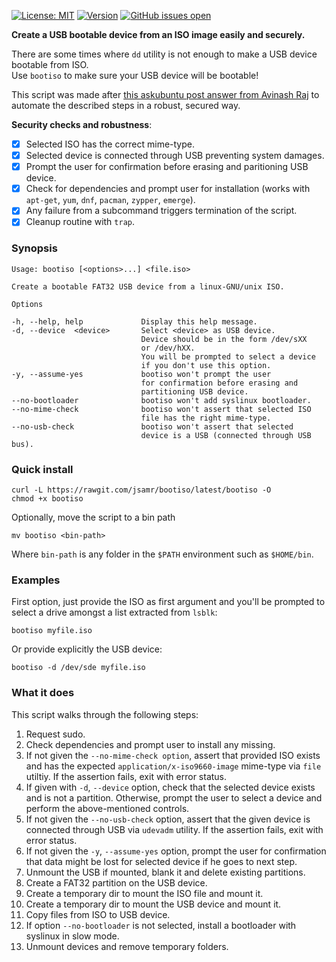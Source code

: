 [![License: MIT](https://img.shields.io/badge/License-MIT-yellow.svg)](https://opensource.org/licenses/MIT)
[![Version](https://img.shields.io/badge/version-v1.1-green.svg)](#)
[![GitHub issues open](https://img.shields.io/github/issues/jsamr/bootiso.svg?maxAge=2592000)](https://github.com/jsamr/bootiso/issues)

**Create a USB bootable device from an ISO image easily and securely.**

There are some times where `dd` utility is not enough to make a USB device bootable from ISO.  
Use `bootiso` to make sure your USB device will be bootable!

This script was made after [this askubuntu post answer from Avinash Raj](https://askubuntu.com/a/376430/276357) to automate the described steps in a robust, secured way.

**Security checks and robustness**:

- [x] Selected ISO has the correct mime-type.
- [x] Selected device is connected through USB preventing system damages.
- [x] Prompt the user for confirmation before erasing and paritioning USB device.
- [x] Check for dependencies and prompt user for installation (works with `apt-get`, `yum`, `dnf`, `pacman`, `zypper`, `emerge`).
- [x] Any failure from a subcommand triggers termination of the script.
- [x] Cleanup routine with `trap`.

### Synopsis

    Usage: bootiso [<options>...] <file.iso>

    Create a bootable FAT32 USB device from a linux-GNU/unix ISO.

    Options

    -h, --help, help             Display this help message.
    -d, --device  <device>       Select <device> as USB device.
                                 Device should be in the form /dev/sXX
                                 or /dev/hXX.
                                 You will be prompted to select a device
                                 if you don't use this option.
    -y, --assume-yes             bootiso won't prompt the user
                                 for confirmation before erasing and
                                 partitioning USB device.
    --no-bootloader              bootiso won't add syslinux bootloader.
    --no-mime-check              bootiso won't assert that selected ISO
                                 file has the right mime-type.
    --no-usb-check               bootiso won't assert that selected
                                 device is a USB (connected through USB bus).


### Quick install

    curl -L https://rawgit.com/jsamr/bootiso/latest/bootiso -O
    chmod +x bootiso

Optionally, move the script to a bin path

    mv bootiso <bin-path>

Where `bin-path` is any folder in the `$PATH` environment such as `$HOME/bin`.

### Examples

First option, just provide the ISO as first argument and you'll be prompted to select a drive amongst a list extracted from `lsblk`:

    bootiso myfile.iso

Or provide explicitly the USB device:

    bootiso -d /dev/sde myfile.iso

### What it does

This script walks through the following steps:

1. Request sudo.
2. Check dependencies and prompt user to install any missing.
3. If not given the `--no-mime-check option`, assert that provided ISO exists and has the expected `application/x-iso9660-image` mime-type via `file` utiltiy. If the assertion fails, exit with error status.
4. If given with `-d`, `--device` option, check that the selected device exists and is not a partition. Otherwise, prompt the user to select a device and perform the above-mentioned controls.
5. If not given the `--no-usb-check` option, assert that the given device is connected through USB via `udevadm` utility. If the assertion fails, exit with error status.
6. If not given the `-y`, `--assume-yes` option, prompt the user for confirmation that data might be lost for selected device if he goes to next step.
7. Unmount the USB if mounted, blank it and delete existing partitions.
8. Create a FAT32 partition on the USB device.
9. Create a temporary dir to mount the ISO file and mount it.
10. Create a temporary dir to mount the USB device and mount it.
11. Copy files from ISO to USB device.
12. If option `--no-bootloader` is not selected, install a bootloader with syslinux in slow mode.
13. Unmount devices and remove temporary folders.
